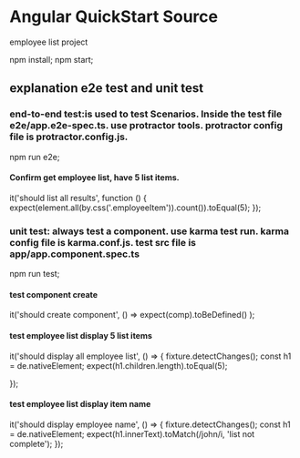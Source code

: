 # Angular QuickStart Source
employee list project

npm install;
npm start;

<h2>explanation e2e test and unit test</h2>

<h3>end-to-end test:is used to test Scenarios. Inside the test file e2e/app.e2e-spec.ts. use protractor tools. protractor config file is protractor.config.js.</h3>

npm run e2e;

<h4>Confirm get employee list, have 5 list items.</h4>

it('should list all results', function () {
    expect(element.all(by.css('.employeeItem')).count()).toEqual(5);
  });


<h3>unit test: always test a component. use karma test run. karma config file is karma.conf.js. test src file is app/app.component.spec.ts</h3>

npm run test;

<h4>test component create</h4>

it('should create component', () => expect(comp).toBeDefined() );

<h4>test employee list display 5 list items</h4>
it('should display all employee list', () => {
    fixture.detectChanges();
    const h1 = de.nativeElement;
    expect(h1.children.length).toEqual(5); 

  });
<h4>test employee list display item name</h4>
it('should display employee name', () => {
    fixture.detectChanges();
    const h1 = de.nativeElement;
    expect(h1.innerText).toMatch(/john/i,
      'list not complete');
  });
